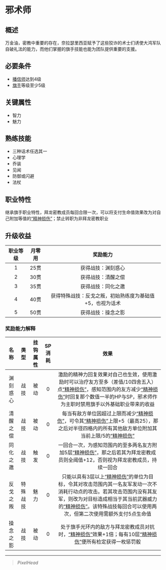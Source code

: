 # 邪术师

## 概述

万金油，密教中重要的存在，奈拉瑟里西亚赋予了这些狡诈的术士们诱使大鸿军队自破礼法的能力，而他们掌握的旗手技能也能为团队提供重要的支援。

## 必要条件

* <a href="../faithspreader" target="_blank">播信师</a>达到4级
* <a href="../../../basicJob/Standard-bearer" target="_blank">旗手</a>等级至少5级

## 关键属性

* 智力
* 魅力

## 熟练技能

* 三种话术任选其一
* 心理学
* 乔装
* 见闻
* 防御或闪避
* 法杖

## 职业特性

继承旗手职业特性，拜龙密教成员每回合限一次，可以将支付生命值效果改为对自己附加等值的<a href="../../../../status/mark/#精神损伤" target="_blank">“精神损伤”</a>；禁止转职为非拜龙密教职业

## 升级收益

职业等级|月零用|奖励能力
:--:|:--:|:--:
1|25贯|获得战技：渊刻惑心
2|30贯|获得战技：清醒之偿
3|35贯|获得战技：同化之邀
4|40贯|获得特殊战技：反戈之叛，初始熟练度为基础值+5，也视为话术
5|50贯|获得战技：操念之影

### 奖励能力解释

名称|类型|挂钩属性|SP消耗|效果
:--:|:--:|:--:|:--:|:--:
渊刻惑心|战技|被动|0|激励的精神力回复效果对自己也生效，使用激励时可以治疗友方至多（差值/10四舍五入）点<a href="../../../../status/mark/#精神损伤" target="_blank">“精神损伤”</a>，感知范围内的友方减少<a href="../../../../status/mark/#精神损伤" target="_blank">“精神损伤”</a>时回复那个数值一半的HP与SP，邪术师作为主职时禁用旗手以外基础职业带来的收益
清醒之偿|战技|被动|0|每当有敌方单位因超过上限而减少<a href="../../../../status/mark/#精神损伤" target="_blank">“精神损伤”</a>，可令其<a href="../../../../status/mark/#精神损伤" target="_blank">“精神损伤”</a>上限+5（最高25），那之后对半径四格内的所有其他敌方单位附加其当前上限/5的<a href="../../../../status/mark/#精神损伤" target="_blank">“精神损伤”</a>
同化之邀|战技|触发|0|一回合一次，为感知范围内的至多两名友方附加5层<a href="../../../../status/mark/#精神损伤" target="_blank">“精神损伤”</a>，那之后若其为拜龙密教成员则全阈值+12，否则视为拜龙密教成员，持续一回合
反戈之叛|特殊战技|魅力|0|只能以具有3层以上<a href="../../../../status/mark/#精神损伤" target="_blank">“精神损伤”</a>的单位为目标，令其对攻击范围内其一名友军发动一次不消耗行动点的攻击。若其攻击范围内没有其友军，则改为对目标造成相当于其当前武器威力的<a href="../../../../status/mark/#精神损伤" target="_blank">“精神损伤”</a>。该特殊战技每回合可以使用两次，但第二次使用需额外支付5点生命值
操念之影|战技|被动|0|处于旗手光环内的敌方与拜龙密教成员对抗时，<a href="../../../../status/mark/#精神损伤" target="_blank">“精神损伤”</a>效果+1倍；每有10层<a href="../../../../status/mark/#精神损伤" target="_blank">“精神损伤”</a>便所有检定获得一枚惩罚骰

---

> *PixelHead*